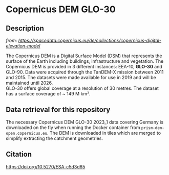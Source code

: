 # Copernicus DEM GLO-30

## Description

*from: https://spacedata.copernicus.eu/de/collections/copernicus-digital-elevation-model*

The Copernicus DEM is a Digital Surface Model (DSM) that represents the surface of the Earth including buildings, infrastructure and vegetation. The Copernicus DEM is provided in 3 different instances: EEA-10, **GLO-30** and GLO-90. Data were acquired through the TanDEM-X mission between 2011 and 2015. The datasets were made available for use in 2019 and will be maintained until 2026.  
GLO-30 offers global coverage at a resolution of 30 metres. The dataset has a surface coverage of ~ 149 M km².


## Data retrieval for this repository

The necessary Copernicus DEM GLO-30 2023_1 data covering Germany is downloaded on the fly when running the Docker container from `prism-dem-open.copernicus.eu`. The DEM is downloaded in tiles which are merged to simplify extracting the catchment geometries. 

## Citation

https://doi.org/10.5270/ESA-c5d3d65